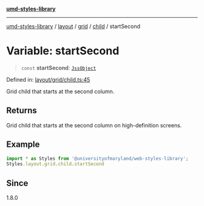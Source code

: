 [**umd-styles-library**](../../../../../../README.md)

***

[umd-styles-library](../../../../../../modules.md) / [layout](../../../../../README.md) / [grid](../../../README.md) / [child](../README.md) / startSecond

# Variable: startSecond

> `const` **startSecond**: [`JssObject`](../../../../../../utilities/namespaces/transform/type-aliases/JssObject.md)

Defined in: [layout/grid/child.ts:45](https://github.com/UMD-Digital/design-system/blob/8021d9898368f604bce452fe4dde6fae3a0578fd/packages/styles/source/layout/grid/child.ts#L45)

Grid child that starts at the second column.

## Returns

Grid child that starts at the second column on high-definition screens.

## Example

```typescript
import * as Styles from '@universityofmaryland/web-styles-library';
Styles.layout.grid.child.startSecond
```

## Since

1.8.0
